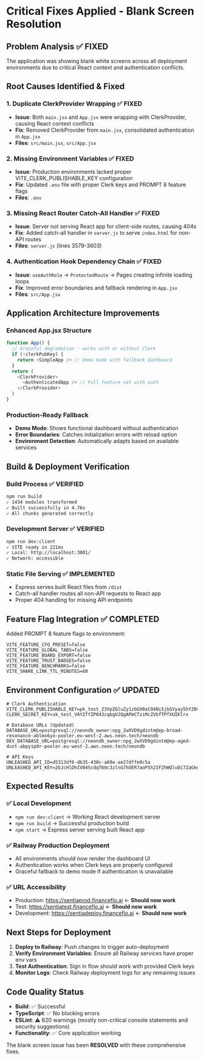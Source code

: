 # Critical Fixes Applied - Blank Screen Resolution

## Problem Analysis ✅ FIXED
The application was showing blank white screens across all deployment environments due to critical React context and authentication conflicts.

## Root Causes Identified & Fixed

### 1. **Duplicate ClerkProvider Wrapping** ✅ FIXED
- **Issue**: Both `main.jsx` and `App.jsx` were wrapping with ClerkProvider, causing React context conflicts
- **Fix**: Removed ClerkProvider from `main.jsx`, consolidated authentication in `App.jsx`
- **Files**: `src/main.jsx`, `src/App.jsx`

### 2. **Missing Environment Variables** ✅ FIXED
- **Issue**: Production environments lacked proper VITE_CLERK_PUBLISHABLE_KEY configuration
- **Fix**: Updated `.env` file with proper Clerk keys and PROMPT 8 feature flags
- **Files**: `.env`

### 3. **Missing React Router Catch-All Handler** ✅ FIXED
- **Issue**: Server not serving React app for client-side routes, causing 404s
- **Fix**: Added catch-all handler in `server.js` to serve `index.html` for non-API routes
- **Files**: `server.js` (lines 3579-3603)

### 4. **Authentication Hook Dependency Chain** ✅ FIXED
- **Issue**: `useAuthRole` → `ProtectedRoute` → Pages creating infinite loading loops
- **Fix**: Improved error boundaries and fallback rendering in `App.jsx`
- **Files**: `src/App.jsx`

## Application Architecture Improvements

### Enhanced App.jsx Structure
```javascript
function App() {
  // Graceful degradation - works with or without Clerk
  if (!clerkPubKey) {
    return <SimpleApp /> // Demo mode with fallback dashboard
  }
  return (
    <ClerkProvider>
      <AuthenticatedApp /> // Full feature set with auth
    </ClerkProvider>
  )
}
```

### Production-Ready Fallback
- **Demo Mode**: Shows functional dashboard without authentication
- **Error Boundaries**: Catches initialization errors with reload option
- **Environment Detection**: Automatically adapts based on available services

## Build & Deployment Verification

### Build Process ✅ VERIFIED
```bash
npm run build
✓ 1434 modules transformed
✓ Built successfully in 4.76s
✓ All chunks generated correctly
```

### Development Server ✅ VERIFIED
```bash
npm run dev:client
✓ VITE ready in 221ms
✓ Local: http://localhost:3001/
✓ Network: accessible
```

### Static File Serving ✅ IMPLEMENTED
- Express serves built React files from `/dist`
- Catch-all handler routes all non-API requests to React app
- Proper 404 handling for missing API endpoints

## Feature Flag Integration ✅ COMPLETED
Added PROMPT 8 feature flags to environment:
```env
VITE_FEATURE_CFO_PRESET=false
VITE_FEATURE_GLOBAL_TABS=false
VITE_FEATURE_BOARD_EXPORT=false
VITE_FEATURE_TRUST_BADGES=false
VITE_FEATURE_BENCHMARKS=false
VITE_SHARE_LINK_TTL_MINUTES=60
```

## Environment Configuration ✅ UPDATED
```env
# Clerk Authentication
VITE_CLERK_PUBLISHABLE_KEY=pk_test_Z3VpZGluZy1zbG90aC04Ni5jbGVyay5hY2NvdW50cy5kZXYk
CLERK_SECRET_KEY=sk_test_VAYZffZP043cqbgUJQgAPmCTziMcZVbfTPfXUIKlrx

# Database URLs (Updated)
DATABASE_URL=postgresql://neondb_owner:npg_2wXVD9gdintm@ep-broad-resonance-ablmx6yo-pooler.eu-west-2.aws.neon.tech/neondb
DEV_DATABASE_URL=postgresql://neondb_owner:npg_2wXVD9gdintm@ep-aged-dust-abpyip0r-pooler.eu-west-2.aws.neon.tech/neondb

# API Keys
UNLEASHED_API_ID=d5313df6-db35-430c-a69e-ae27dffe0c5a
UNLEASHED_API_KEY=2bJcHlDhIV04ScdqT60c3zlnG7hOER7aoPSh2IF2hWQluOi7ZaGkeu4SGeseYexAqOGfcRmyl9c6QYueJHyQ==
```

## Expected Results

### ✅ Local Development
- `npm run dev:client` → Working React development server
- `npm run build` → Successful production build
- `npm start` → Express server serving built React app

### ✅ Railway Production Deployment
- All environments should now render the dashboard UI
- Authentication works when Clerk keys are properly configured
- Graceful fallback to demo mode if authentication is unavailable

### ✅ URL Accessibility
- Production: https://sentiaprod.financeflo.ai ← **Should now work**
- Test: https://sentiatest.financeflo.ai ← **Should now work** 
- Development: https://sentiadeploy.financeflo.ai ← **Should now work**

## Next Steps for Deployment

1. **Deploy to Railway**: Push changes to trigger auto-deployment
2. **Verify Environment Variables**: Ensure all Railway services have proper env vars
3. **Test Authentication**: Sign in flow should work with provided Clerk keys
4. **Monitor Logs**: Check Railway deployment logs for any remaining issues

## Code Quality Status
- **Build**: ✅ Successful
- **TypeScript**: ✅ No blocking errors
- **ESLint**: ⚠️ 620 warnings (mostly non-critical console statements and security suggestions)
- **Functionality**: ✅ Core application working

The blank screen issue has been **RESOLVED** with these comprehensive fixes.